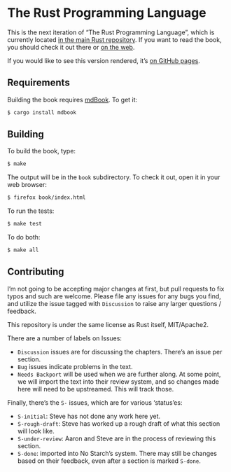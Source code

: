 # The Rust Programming Language

This is the next iteration of “The Rust Programming Language”, which is
currently located [in the main Rust repository][src]. If you want to read the
book, you should check it out there or [on the web][prod].

[src]: https://github.com/rust-lang/rust/tree/master/src/doc/book
[prod]: https://doc.rust-lang.org/book/

If you would like to see this version rendered, it’s [on GitHub pages][html].

[html]: http://rust-lang.github.io/book/

## Requirements

Building the book requires [mdBook]. To get it:

[mdBook]: https://github.com/azerupi/mdBook

```bash
$ cargo install mdbook
```

## Building

To build the book, type:

```bash
$ make
```

The output will be in the `book` subdirectory. To check it out, open it in
your web browser:

```bash
$ firefox book/index.html
```

To run the tests:

```bash
$ make test
```

To do both:

```bash
$ make all
```

## Contributing

I’m not going to be accepting major changes at first, but pull requests to fix
typos and such are welcome. Please file any issues for any bugs you find, and
utilize the issue tagged with `Discussion` to raise any larger questions /
feedback.

This repository is under the same license as Rust itself, MIT/Apache2.

There are a number of labels on Issues:

* `Discussion` issues are for discussing the chapters. There’s an issue per
  section.
* `Bug` issues indicate problems in the text.
* `Needs Backport` will be used when we are further along. At some point, we
  will import the text into their review system, and so changes made here will
  need to be upstreamed. This will track those.

Finally, there’s the `S-` issues, which are for various ‘status’es:

* `S-initial`: Steve has not done any work here yet.
* `S-rough-draft`: Steve has worked up a rough draft of what this section will
  look like.
* `S-under-review`: Aaron and Steve are in the process of reviewing this
  section.
* `S-done`: imported into No Starch’s system. There may still be changes based
  on their feedback, even after a section is marked `S-done`.

